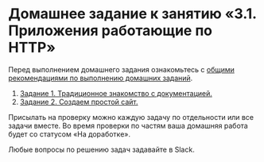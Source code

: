 # Домашнее задание к занятию «3.1. Приложения работающие по HTTP»

Перед выполнением домашнего задания ознакомьтесь с [общими рекомендациями по выполнению домашних заданий](../homework.md).

1. [Задание 1. Традиционное знакомство с документацией.](./exercise-01.md)
1. [Задание 2. Создаем простой сайт.](./exercise-02.md)

Присылать на проверку можно каждую задачу по отдельности или все задачи вместе. 
Во время проверки по частям ваша домашняя работа будет со статусом «На доработке».

Любые вопросы по решению задач задавайте в Slack.
